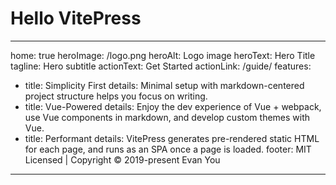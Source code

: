 # Hello VitePress

---

home: true
heroImage: /logo.png
heroAlt: Logo image
heroText: Hero Title
tagline: Hero subtitle
actionText: Get Started
actionLink: /guide/
features:

- title: Simplicity First
  details: Minimal setup with markdown-centered project structure helps you focus on writing.
- title: Vue-Powered
  details: Enjoy the dev experience of Vue + webpack, use Vue components in markdown, and develop custom themes with Vue.
- title: Performant
  details: VitePress generates pre-rendered static HTML for each page, and runs as an SPA once a page is loaded.
  footer: MIT Licensed | Copyright © 2019-present Evan You

---
